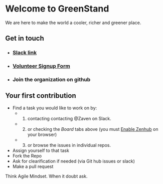 # Welcome to GreenStand
We are here to make the world a cooler, richer and greener place. 

## Get in touch
- ### [Slack link](https://join.slack.com/t/greenstand/shared_invite/enQtMjcyMzgyMjk4NzU3LWZmNjM3YzY5N2Q0MzQ5YTM4OGZkMWJhM2U4MTkyYjI2NjhkN2YxNTRiMDIwNWQ5ZTVlNDczYzBjZmMxYzM2ZjU)

- ### [Volunteer Signup Form](https://docs.google.com/forms/d/e/1FAIpQLSe61HDJKVH16vtTxhXpbwCH-wTVN1e6XoVU1riWjJ-ne5SIiA/viewform?usp=sf_link)

- ### Join the organization on github

## Your first contribution
* Find a task you would like to work on by: 
  * 1. contacting contacting @Zaven on Slack.
  * 2. or checking the *Board* tabs above (you must [Enable Zenhub](https://www.zenhub.com/extension) on your browser)
  * 3. or browse the issues in individual repos. 
* Assign yourself to that task
* Fork the Repo
* Ask for clearification if needed (via Git hub issues or slack) 
* Make a pull request

Think Agile Mindset.  When it doubt ask.
